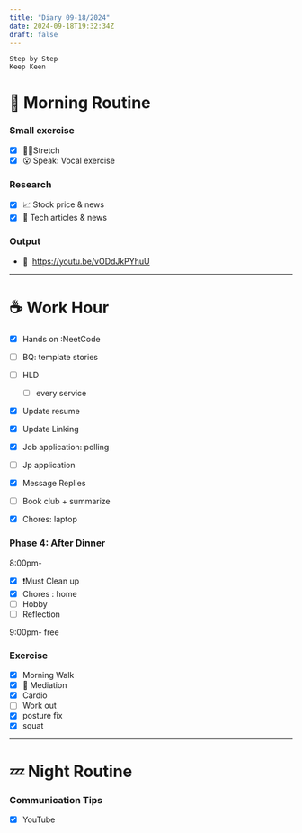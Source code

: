 ```yaml
---
title: "Diary 09-18/2024"  
date: 2024-09-18T19:32:34Z
draft: false
---
```



```tsx
Step by Step
Keep Keen
```

# 🍳 Morning Routine

### Small exercise

- [x]  🧎‍♀️Stretch
- [x]  😮 Speak: Vocal exercise

### Research

- [x]  📈 Stock price & news
- [x]  👾 Tech articles & news

### Output

- 🎥  https://youtu.be/vODdJkPYhuU

---

# ☕ Work Hour

- [x]  Hands on :NeetCode
- [ ]  BQ: template stories
- [ ]  HLD
    - [ ]  every service

- [x]  Update resume
- [x]  Update Linking
- [x]  Job application: polling
- [ ]  Jp application
- [x]  Message Replies

- [ ]  Book club + summarize
- [x]  Chores: laptop

### Phase 4: After Dinner

8:00pm-

- [x]  ❗Must Clean up
- [x]  Chores : home
- [ ]  Hobby
- [ ]  Reflection

9:00pm- free

### Exercise

- [x]  Morning Walk
- [x]  🧘 Mediation
- [x]  Cardio
- [ ]  Work out
- [x]  posture fix
- [x]  squat

---

# 💤 Night Routine

### Communication Tips

- [x]  YouTube